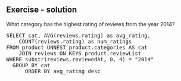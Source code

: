 ## Exercise - solution

What category has the highest rating of reviews from the year 2014?


<pre id="example">
SELECT cat, AVG(reviews.rating) as avg_rating, 
	COUNT(reviews.rating) as num_ratings 
FROM product UNNEST product.categories AS cat 
    JOIN reviews ON KEYS product.reviewList  
WHERE substr(reviews.reviewedAt, 0, 4) = "2014"
  GROUP BY cat 
      ORDER BY avg_rating desc

</pre>

